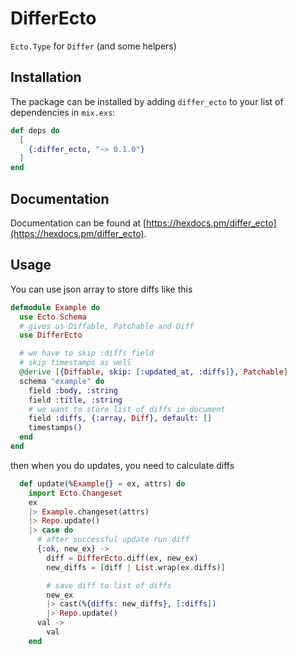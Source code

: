 # DifferEcto

`Ecto.Type` for `Differ` (and some helpers)

## Installation

The package can be installed
by adding `differ_ecto` to your list of dependencies in `mix.exs`:

```elixir
def deps do
  [
    {:differ_ecto, "~> 0.1.0"}
  ]
end
```

## Documentation

Documentation can be found at [https://hexdocs.pm/differ_ecto](https://hexdocs.pm/differ_ecto).


## Usage

You can use json array to store diffs like this

```elixir
defmodule Example do
  use Ecto.Schema
  # gives us Diffable, Patchable and Diff
  use DifferEcto

  # we have to skip :diffs field
  # skip timestamps as well
  @derive [{Diffable, skip: [:updated_at, :diffs]}, Patchable]
  schema "example" do
    field :body, :string
    field :title, :string
    # we want to store list of diffs in document
    field :diffs, {:array, Diff}, default: []
    timestamps()
  end
end

```

then when you do updates, you need to calculate diffs

```elixir
  def update(%Example{} = ex, attrs) do
    import Ecto.Changeset
    ex
    |> Example.changeset(attrs)
    |> Repo.update()
    |> case do
      # after successful update run diff
      {:ok, new_ex} ->
        diff = DifferEcto.diff(ex, new_ex)
        new_diffs = [diff | List.wrap(ex.diffs)]

        # save diff to list of diffs
        new_ex 
        |> cast(%{diffs: new_diffs}, [:diffs])
        |> Repo.update()
      val ->
        val
    end
```

